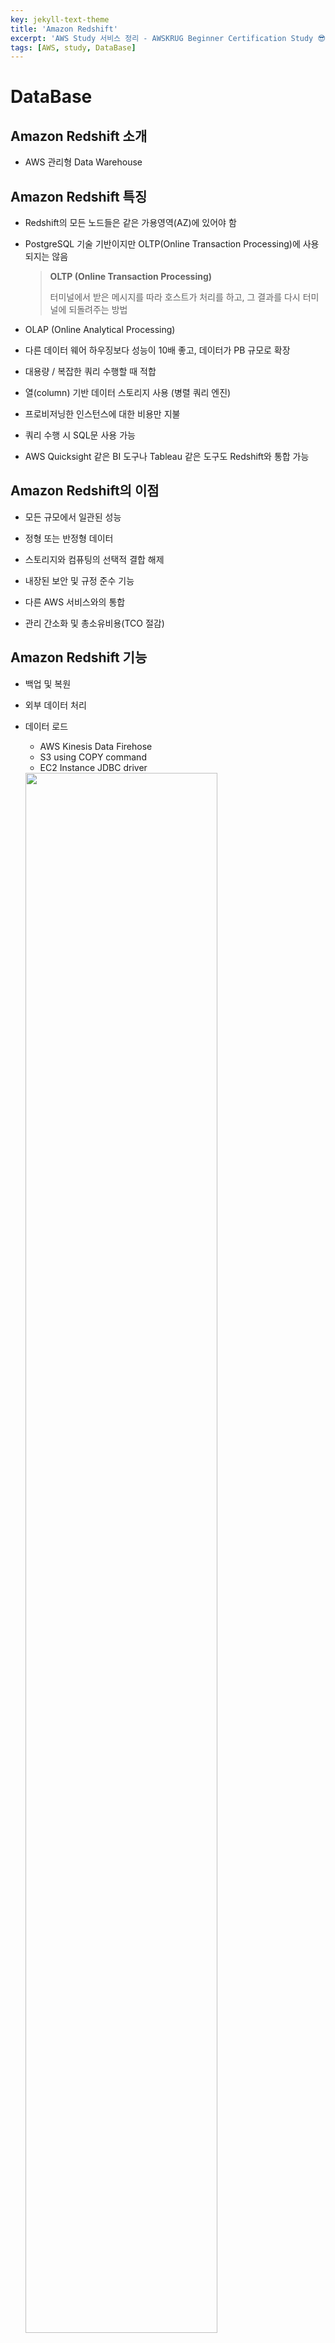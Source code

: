 ```yaml
---
key: jekyll-text-theme
title: 'Amazon Redshift'
excerpt: 'AWS Study 서비스 정리 - AWSKRUG Beginner Certification Study 😎'
tags: [AWS, study, DataBase] 
---
```




# DataBase

## Amazon Redshift 소개

* AWS 관리형 Data Warehouse



## Amazon Redshift 특징

- Redshift의 모든 노드들은 같은 가용영역(AZ)에 있어야 함

- PostgreSQL 기술 기반이지만 OLTP(Online Transaction Processing)에 사용되지는 않음

  > **OLTP (Online Transaction Processing)**
  >
  > 터미널에서 받은 메시지를 따라 호스트가 처리를 하고, 그 결과를 다시 터미널에 되돌려주는 방법

- OLAP (Online Analytical Processing)

- 다른 데이터 웨어 하우징보다 성능이 10배 좋고, 데이터가 PB 규모로 확장

- 대용량 / 복잡한 쿼리 수행할 때 적합

- 열(column) 기반 데이터 스토리지 사용 (병렬 쿼리 엔진)

- 프로비저닝한 인스턴스에 대한 비용만 지불

- 쿼리 수행 시 SQL문 사용 가능

- AWS Quicksight 같은 BI 도구나 Tableau 같은 도구도 Redshift와 통합 가능



## Amazon Redshift의 이점

* 모든 규모에서 일관된 성능

* 정형 또는 반정형 데이터

* 스토리지와 컴퓨팅의 선택적 결합 해제

* 내장된 보안 및 규정 준수 기능

* 다른 AWS 서비스와의 통합

* 관리 간소화 및 총소유비용(TCO 절감)

  

## Amazon Redshift 기능

* 백업 및 복원

* 외부 데이터 처리

* 데이터 로드

  * AWS Kinesis  Data Firehose
  * S3 using COPY command
  * EC2 Instance JDBC driver

  <img src ="https://user-images.githubusercontent.com/113915835/228483669-3a364d20-7b5f-454f-afa2-6d44b8872e98.png" width = "80%">

## Amazon Redshift 스펙트럼

<img src = "https://user-images.githubusercontent.com/113915835/228484068-8ba36561-b5f9-4598-a84d-c4e6852af83e.png" width = "50%">

* AWS S3에서 AWS Redshift로 데이터를 로드하지 않아도 OK.
  *  클러스터에서 프로비저닝한 것보다 더 많은 처리 능력을 활용

<br/>

> **REFERENCE**
>
> [https://www.udemy.com/](https://www.udemy.com/) (AWS Certified Solutions Architect Associate, Stephane Maarek)
>
> [https://docs.aws.amazon.com/?nc2=h_ql_doc_do](https://docs.aws.amazon.com/?nc2=h_ql_doc_do)